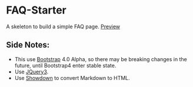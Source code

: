 # FAQ-Starter
A skeleton to build a simple FAQ page. [Preview](https://leayal.github.io/FAQ-Starter/)

## Side Notes:
- This use [Bootstrap](https://getbootstrap.com/) 4.0 Alpha, so there may be breaking changes in the future, until Bootstrap4 enter stable state.
- Use [JQuery3](https://jquery.com/).
- Use [Showdown](https://github.com/showdownjs/showdown) to convert Markdown to HTML.
